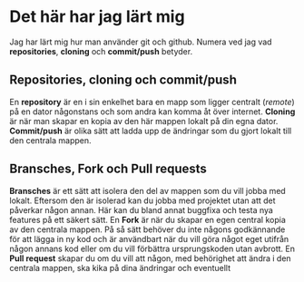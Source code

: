 # Det här har jag lärt mig

Jag har lärt mig hur man använder git och github. 
Numera ved jag vad **repositories**, **cloning** och **commit/push** betyder.

## Repositories, cloning och commit/push
En **repository** är en i sin enkelhet bara en mapp som ligger centralt (*remote*) på en dator någonstans och som andra kan komma åt över internet.
**Cloning** är när man skapar en kopia av den här mappen lokalt på din egna dator.
**Commit/push** är olika sätt att ladda upp de ändringar som du gjort lokalt till den centrala mappen.

## Bransches, Fork och Pull requests
**Bransches** är ett sätt att isolera den del av mappen som du vill jobba med lokalt. Eftersom den är isolerad kan du jobba med projektet utan att det påverkar någon annan. Här kan du bland annat buggfixa och testa nya features på ett säkert sätt. 
En **Fork** är när du skapar en egen central kopia av den centrala mappen. På så sätt behöver du inte någons godkännande för att lägga in ny kod och är användbart när du vill göra något eget utifrån någon annans kod eller om du vill förbättra ursprungskoden utan avbrott. 
En **Pull request** skapar du om du vill att någon, med behörighet att ändra i den centrala mappen, ska kika på dina ändringar och eventuellt 
